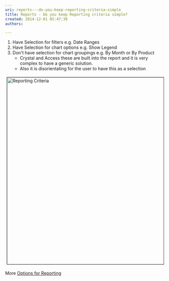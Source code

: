 ```yaml
---
uri: reports---do-you-keep-reporting-criteria-simple
title: Reports - Do you keep Reporting criteria simple?
created: 2014-12-01 05:47:39
authors:

---
```





<span class='intro'> <ol><li>Have Selection for filters e.g. Date Ranges </li><li>Have Selection for chart options e.g. Show Legend </li><li>Don't have selection for chart groupings e.g. By Month or By Product
                        <ul><li>Crystal and Access these are built into the report and it is very complex to 
                                have a generic solution. </li><li>Also it is disorientating for the user to have this as a selection</li></ul></li></ol> </span>

<dl class="image"><dt> 
      <img border="1" alt="Reporting Criteria" src="http&#58;//www.ssw.com.au/ssw/Standards/Rules/Images/GraphInterface.gif" style="margin&#58;5px;width&#58;600px;" />
   </dt></dl><p> More 
   <a href="http&#58;//www.ssw.com.au/ssw/Standards/DeveloperDotNet/GuidelinesForReporting.aspx">Options for Reporting</a></p>


